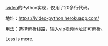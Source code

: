 [ivideo](https://github.com/phobal/ivideo)的Python实现，仅用了20多行代码。

地址：https://ivideo-python.herokuapp.com/

用法：选择解析线路，输入vip视频地址即可解析。

Less is more.
